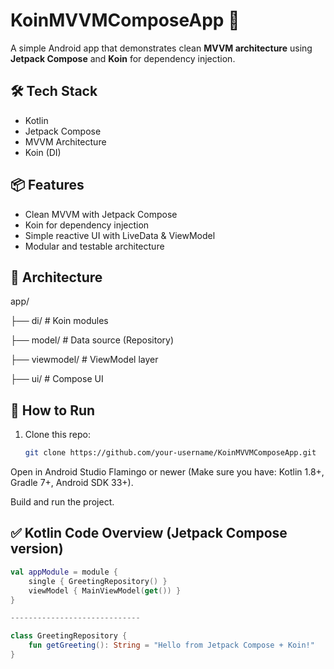 # KoinMVVMComposeApp 🚀

A simple Android app that demonstrates clean **MVVM architecture** using **Jetpack Compose** and **Koin** for dependency injection.

## 🛠 Tech Stack

- Kotlin
- Jetpack Compose
- MVVM Architecture
- Koin (DI)

## 📦 Features

- Clean MVVM with Jetpack Compose
- Koin for dependency injection
- Simple reactive UI with LiveData & ViewModel
- Modular and testable architecture

## 🧱 Architecture

app/

├── di/ # Koin modules

├── model/ # Data source (Repository)

├── viewmodel/ # ViewModel layer

├── ui/ # Compose UI


## 🧪 How to Run

1. Clone this repo:
   ```bash
   git clone https://github.com/your-username/KoinMVVMComposeApp.git

Open in Android Studio Flamingo or newer (Make sure you have: Kotlin 1.8+, Gradle 7+, Android SDK 33+).

Build and run the project.

## ✅ Kotlin Code Overview (Jetpack Compose version)

```kotlin
val appModule = module {
    single { GreetingRepository() }
    viewModel { MainViewModel(get()) }
}

-----------------------------

class GreetingRepository {
    fun getGreeting(): String = "Hello from Jetpack Compose + Koin!"
}



